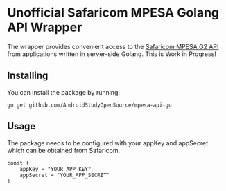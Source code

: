 # Unofficial Safaricom MPESA Golang API Wrapper
The wrapper provides convenient access to the [Safaricom MPESA G2 API](https://developer.safaricom.co.ke/apis) from applications written in server-side Golang. This is Work in Progress!

## Installing
You can install the package by running:

```
go get github.com/AndroidStudyOpenSource/mpesa-api-go
```

## Usage
The package needs to be configured with your appKey and appSecret which can be obtained from Safaricom.

```
const (
	appKey = "YOUR_APP_KEY"		    
	appSecret = "YOUR_APP_SECRET"	   
)
```